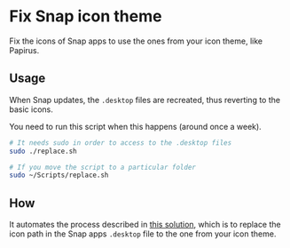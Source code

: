 # Fix Snap icon theme

Fix the icons of Snap apps to use the ones from your icon theme, like Papirus.

## Usage

When Snap updates, the `.desktop` files are recreated, thus reverting to the basic icons.

You need to run this script when this happens (around once a week).

```bash
# It needs sudo in order to access to the .desktop files
sudo ./replace.sh

# If you move the script to a particular folder
sudo ~/Scripts/replace.sh
```

## How

It automates the process described in [this solution](https://askubuntu.com/a/1233701), which is to replace the icon path in the Snap apps `.desktop` file to the one from your icon theme.
